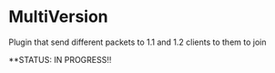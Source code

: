 # MultiVersion
Plugin that send different packets to 1.1 and 1.2 clients to them to join

**STATUS: IN PROGRESS!!
